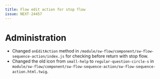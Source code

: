 ```yaml
---
title: Flow edit action for stop flow
issue: NEXT-24457
---
```

# Administration
* Changed `onEditAction` method in `/module/sw-flow/component/sw-flow-sequence-action/index.js` for checking before return with stop flow.
* Changed the old icon from `small-help` to `regular-question-circle-s` in `module/sw-flow/component/sw-flow-sequence-action/sw-flow-sequence-action.html.twig`.
